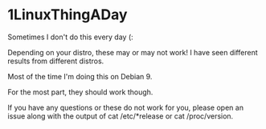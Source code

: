 # 1LinuxThingADay
Sometimes I don't do this every day (:

Depending on your distro, these may or may not work! I have seen different results from different distros.

Most of the time I'm doing this on Debian 9.

For the most part, they should work though.

If you have any questions or these do not work for you, please open an issue along with the output of cat /etc/*release or cat /proc/version.

